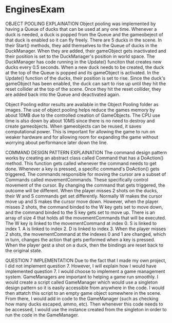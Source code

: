 # EnginesExam
OBJECT POOLING EXPLAINATION
Object pooling was implemented by having a Queue of ducks that can be used at any one time. Whenever a duck is needed, a duck is popped from the Queue and the gameobeject of that duck is enabled so it can fly freely. There are 5 ducks in the scene. In their Start() methods, they add themselves to the Queue of ducks in the DuckManager. When they are added, their gameObject gets inactivated and their position is set to the DuckManager's position in world space. The DuckManager has code running in the Update() funciton that creates new ducks every 0.5 seconds. When a new duck needs to be created, the duck at the top of the Queue is popped and its gameObject is activated. In the Update() function of the ducks, their position is set to rise. Since the duck's gameObject has been enabled, the duck can sart to rise up until they hit the reset collider at the top of the scene. Once they hit the reset collider, they are added back into the Queue and deactivated again.


Object Pooling editor results are available in the Object Pooling folder as images. The use of object pooling helps reduce the games memory by about 10MB due to the controlled creation of GameObjects. The CPU use time is also down by about 10MS since there is no need to destroy and create gameobjects. When gameobjects can be reused, it saves computational power. This is important for allowing the game to run on weaker hardware and for allowing room for expanding the game without worrying about performance later down the line.

COMMAND DESIGN PATTERN EXPLAINATION
The command design pattern works by creating an abstract class called Command that has a DoAction() method. This function gets called whenever the command needs to get done. Whenever a key is pressed, a specific command's DoAction() gets triggered. The commands responsible for moving the cursor are a subset of Commands called movementCommands. These specifically control movement of the cursor. By changing the command that gets triggered, the outcome will be different. When the player misses 2 shots on the ducks, their W and S commands get set differently. Normally W makes the cursor move up and S makes the cursor move down. However, when the player misses 2 shots, the command binded to the W key gets set to move down, and the command binded to the S key gets set to move up. There is an array of size 4 that holds all the movementCommands that will be executed. The W key is linked to the movementCommand at index 0. S is linked to index 1. A is linked to index 2. D is linked to index 3. When the player misses 2 shots, the movementCommand at the indexes 0 and 1 are changed, which in turn, changes the action that gets performed when a key is pressed. When the player gest a shot on a duck, then the bindings are reset back to the original state.

QUESTION 7 IMPLEMENTATION
Due to the fact that I made my own project, I did not implement question 7. However, I will explain how I would have implemented question 7. I would choose to implement a game management system. GameManagers are important to helping a game run smoothly. I would create a script called GameManager which would use a singleton design pattern so it is easily accessible from anywhere in the code. I would then attatch this script to an empty game object somewhere in the scene. From there, I would add in code to the GameManager (such as checking how many ducks escaped, ammo, etc). Then whenever this code needs to be accessed, I would use the instance created from the singleton in order to run the code in the GameManager.
